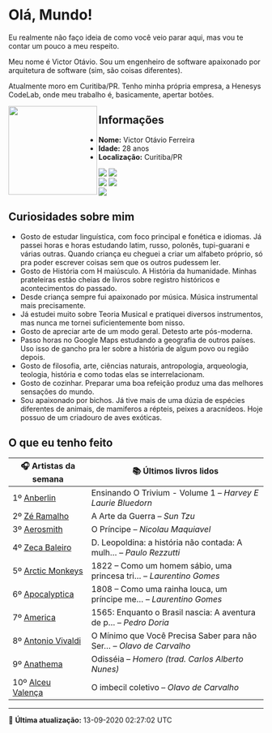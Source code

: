# Olá, Mundo!

Eu realmente não faço ideia de como você veio parar aqui, mas vou te contar um pouco a meu respeito.

Meu nome é Victor Otávio. Sou um engenheiro de software apaixonado por arquitetura de software (sim, são coisas diferentes).

Atualmente moro em Curitiba/PR. Tenho minha própria empresa, a Henesys CodeLab, onde meu trabalho é, basicamente, apertar botões.

<img align="left" src="https://github.com/vctrtvfrrr/vctrtvfrrr/raw/master/octocat.png" alt="" width="175" />

## Informações

- **Nome:** Victor Otávio Ferreira
- **Idade:** 28 anos
- **Localização:** Curitiba/PR

[![](https://img.shields.io/badge/LinkedIn-victorotavio-blue)](https://www.linkedin.com/in/victorotavio/) [![](https://img.shields.io/badge/Twitter-@vctrtvfrrr-blue)](https://twitter.com/vctrtvfrrr)  
[![](https://img.shields.io/badge/GitHub-vctrtvfrrr-24292e)](https://github.com/vctrtvfrrr) [![](https://img.shields.io/badge/GitLab-vctrtvfrrr-ec5d16)](https://gitlab.com/vctrtvfrrr)  
[![](https://img.shields.io/badge/Email-victor@otavioferreira.com.br-red)](mailto:victor@otavioferreira.com.br)  

## Curiosidades sobre mim

-   Gosto de estudar linguística, com foco principal e fonética e idiomas. Já passei horas e horas estudando latim, russo, polonês, tupi-guarani e várias outras. Quando criança eu cheguei a criar um alfabeto próprio, só pra poder escrever coisas sem que os outros pudessem ler.
-   Gosto de História com H maiúsculo. A História da humanidade. Minhas prateleiras estão cheias de livros sobre registro históricos e acontecimentos do passado.
-   Desde criança sempre fui apaixonado por música. Música instrumental mais precisamente.
-   Já estudei muito sobre Teoria Musical e pratiquei diversos instrumentos, mas nunca me tornei suficientemente bom nisso.
-   Gosto de apreciar arte de um modo geral. Detesto arte pós-moderna.
-   Passo horas no Google Maps estudando a geografia de outros países. Uso isso de gancho pra ler sobre a história de algum povo ou região depois.
-   Gosto de filosofia, arte, ciências naturais, antropologia, arqueologia, teologia, história e como todas elas se interrelacionam.
-   Gosto de cozinhar. Preparar uma boa refeição produz uma das melhores sensações do mundo.
-   Sou apaixonado por bichos. Já tive mais de uma dúzia de espécies diferentes de animais, de mamiferos a répteis, peixes a aracnídeos. Hoje possuo de um criadouro de aves exóticas.


## O que eu tenho feito

|                       🎧 Artistas da semana                       |                      📚 Últimos livros lidos                      |
|-------------------------------------------------------------------|-------------------------------------------------------------------|
| 1º [Anberlin](https://www.last.fm/music/Anberlin)                 | Ensinando O Trivium - Volume 1	–	_Harvey E Laurie Bluedorn_         |
| 2º [Zé Ramalho](https://www.last.fm/music/Z%C3%A9+Ramalho)        | A Arte da Guerra	–	_Sun Tzu_                                        |
| 3º [Aerosmith](https://www.last.fm/music/Aerosmith)               | O Príncipe	–	_Nicolau Maquiavel_                                    |
| 4º [Zeca Baleiro](https://www.last.fm/music/Zeca+Baleiro)         | D. Leopoldina: a história não contada: A mulh…	–	_Paulo Rezzutti_   |
| 5º [Arctic Monkeys](https://www.last.fm/music/Arctic+Monkeys)     | 1822 – Como um homem sábio, uma princesa tri…	–	_Laurentino Gomes_  |
| 6º [Apocalyptica](https://www.last.fm/music/Apocalyptica)         | 1808 – Como uma rainha louca, um príncipe me…	–	_Laurentino Gomes_  |
| 7º [America](https://www.last.fm/music/America)                   | 1565: Enquanto o Brasil nascia: A aventura de p…	–	_Pedro Doria_    |
| 8º [Antonio Vivaldi](https://www.last.fm/music/Antonio+Vivaldi)   | O Mínimo que Você Precisa Saber para não Ser…	–	_Olavo de Carvalho_ |
| 9º [Anathema](https://www.last.fm/music/Anathema)                 | Odisséia	–	_Homero (trad. Carlos Alberto Nunes)_                    |
| 10º [Alceu Valença](https://www.last.fm/music/Alceu+Valen%C3%A7a) | O imbecil coletivo	–	_Olavo de Carvalho_                            |


---

🚀 **Última atualização:** 13-09-2020 02:27:02 UTC